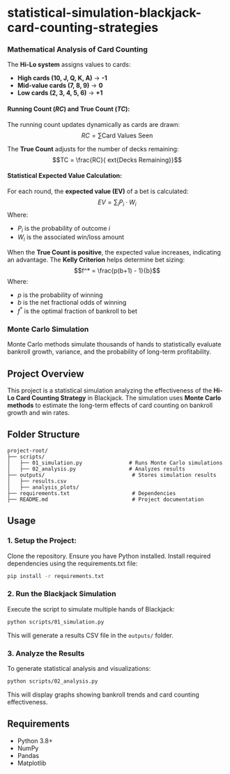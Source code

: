 # statistical-simulation-blackjack-card-counting-strategies

### Mathematical Analysis of Card Counting

The **Hi-Lo system** assigns values to cards:
- **High cards (10, J, Q, K, A)** → **-1**
- **Mid-value cards (7, 8, 9)** → **0**
- **Low cards (2, 3, 4, 5, 6)** → **+1**

#### Running Count ($RC$) and True Count ($TC$):
The running count updates dynamically as cards are drawn:
$$RC = \sum \text{Card Values Seen}$$

The **True Count** adjusts for the number of decks remaining:
$$TC = \frac{RC}{	ext{Decks Remaining}}$$

#### Statistical Expected Value Calculation:
For each round, the **expected value (EV)** of a bet is calculated:
$$EV = \sum_{i} P_i \cdot W_i$$
Where:
- $P_i$ is the probability of outcome $i$
- $W_i$ is the associated win/loss amount

When the **True Count is positive**, the expected value increases, indicating an advantage. The **Kelly Criterion** helps determine bet sizing:
$$f^* = \frac{p(b+1) - 1}{b}$$
Where:
- $p$ is the probability of winning
- $b$ is the net fractional odds of winning
- $f^*$ is the optimal fraction of bankroll to bet

### Monte Carlo Simulation
Monte Carlo methods simulate thousands of hands to statistically evaluate bankroll growth, variance, and the probability of long-term profitability.

## Project Overview

This project is a statistical simulation analyzing the effectiveness of the **Hi-Lo Card Counting Strategy** in Blackjack. The simulation uses **Monte Carlo methods** to estimate the long-term effects of card counting on bankroll growth and win rates.

## Folder Structure
```
project-root/
├── scripts/
│   ├── 01_simulation.py               # Runs Monte Carlo simulations
│   ├── 02_analysis.py                 # Analyzes results
├── outputs/                            # Stores simulation results
│   ├── results.csv
│   ├── analysis_plots/
├── requirements.txt                    # Dependencies
├── README.md                           # Project documentation
```

## Usage
### 1. Setup the Project:
Clone the repository.
Ensure you have Python installed.
Install required dependencies using the requirements.txt file:
```sh
pip install -r requirements.txt
```

### 2. Run the Blackjack Simulation
Execute the script to simulate multiple hands of Blackjack:
```sh
python scripts/01_simulation.py
```
This will generate a results CSV file in the `outputs/` folder.

### 3. Analyze the Results
To generate statistical analysis and visualizations:
```sh
python scripts/02_analysis.py
```
This will display graphs showing bankroll trends and card counting effectiveness.

## Requirements
- Python 3.8+
- NumPy
- Pandas
- Matplotlib
